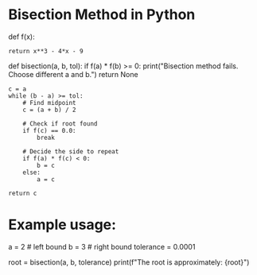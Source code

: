 # Bisection Method in Python

def f(x):
    
    return x**3 - 4*x - 9

def bisection(a, b, tol):
    if f(a) * f(b) >= 0:
        print("Bisection method fails. Choose different a and b.")
        return None

    c = a
    while (b - a) >= tol:
        # Find midpoint
        c = (a + b) / 2

        # Check if root found
        if f(c) == 0.0:
            break

        # Decide the side to repeat
        if f(a) * f(c) < 0:
            b = c
        else:
            a = c

    return c

# Example usage:
a = 2  # left bound
b = 3  # right bound
tolerance = 0.0001

root = bisection(a, b, tolerance)
print(f"The root is approximately: {root}") 
